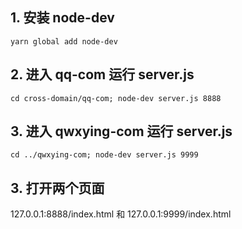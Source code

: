 ## 1. 安装 node-dev
`yarn global add node-dev`
## 2. 进入 qq-com 运行 server.js
`cd cross-domain/qq-com; node-dev server.js 8888`
## 3. 进入 qwxying-com 运行 server.js
`cd ../qwxying-com; node-dev server.js 9999`
## 3. 打开两个页面
127.0.0.1:8888/index.html 和 127.0.0.1:9999/index.html